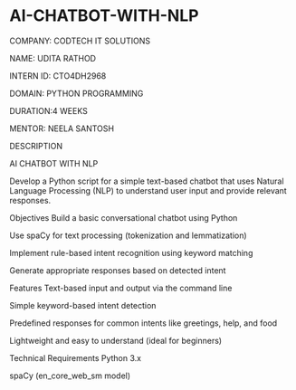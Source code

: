 # AI-CHATBOT-WITH-NLP

COMPANY: CODTECH IT SOLUTIONS

NAME: UDITA RATHOD

INTERN ID: CTO4DH2968

DOMAIN: PYTHON PROGRAMMING

DURATION:4 WEEKS

MENTOR: NEELA SANTOSH

DESCRIPTION 

AI CHATBOT WITH NLP

Develop a Python script for a simple text-based chatbot that uses Natural Language Processing (NLP) to understand user input and provide relevant responses.

Objectives
Build a basic conversational chatbot using Python

Use spaCy for text processing (tokenization and lemmatization)

Implement rule-based intent recognition using keyword matching

Generate appropriate responses based on detected intent

Features
Text-based input and output via the command line

Simple keyword-based intent detection

Predefined responses for common intents like greetings, help, and food

Lightweight and easy to understand (ideal for beginners)

Technical Requirements
Python 3.x

spaCy (en_core_web_sm model)
